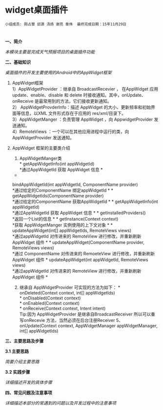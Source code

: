 # widget桌面插件


    小组成员: 刚占慧 邱源 汤炀 谢亮 章伟  最终完成日期：15年11月29日
# 

**一、简介**

*本模块主要是完成天气预报项目的桌面插件功能*

**二、基础知识**

*桌面插件的开发主要使用的Android中的AppWidget框架*
1. AppWidget框架      
    1）AppWidgetProvider ：继承自 BroadcastRecevier ， 在AppWidget 应用 update、enable、disable 和 delete 时接收通知。其中，onUpdate、onReceive 是最常用到的方法，它们接收更新通知。      
    2） AppWidgetProvderInfo：描述 AppWidget 的大小、更新频率和初始界面等信息，以XML 文件形式存在于应用的 res/xml/目录下。   
    3）AppWidgetManger ：负责管理 AppWidget ，向 AppwidgetProvider 发送通知。  
    4）RemoteViews ：一个可以在其他应用进程中运行的类，向 AppWidgetProvider 发送通知。
2. AppWidget 框架的主要类介绍        
    1) AppWidgetManger类  
        * 
    getAppWidgetInfo(int appWidgetId)  
    *通过AppWidgetId 获取 AppWidget 信息  *
    * 
    bindAppWidgetId(int appWidgetId, ComponentName provider)  
    *通过给定的ComponentName 绑定appWidgetId  * 
        * 
    getAppWidgetIds(ComponentName provider)  
    *通过给定的ComponentName 获取AppWidgetId    *
        * 
    getAppWidgetInfo(int appWidgetId)  
    *通过AppWidgetId 获取 AppWidget 信息  *
        * 
    getInstalledProviders()  
    *返回一个List<AppWidgetProviderInfo>的信息  *
        * 
    getInstance(Context context)   
    *获取 AppWidgetManger 实例使用的上下文对象   *
        * 
    updateAppWidget(int[] appWidgetIds, RemoteViews views)   
    *通过appWidgetId 对传进来的 RemoteView 进行修改，并重新刷新AppWidget 组件   *
        * 
    updateAppWidget(ComponentName provider, RemoteViews views)   
    *通过 ComponentName 对传进来的 RemoeteView 进行修改，并重新刷新AppWidget 组件   *
    updateAppWidget(int appWidgetId, RemoteViews views)  
    *通过appWidgetId 对传进来的 RemoteView 进行修改，并重新刷新AppWidget 组件   *

     2) 继承自 AppWidgetProvider 可实现的方法为如下：
        * 
    onDeleted(Context context, int[] appWidgetIds)  
        * 
    onDisabled(Context context)   
        * 
    onEnabled(Context context)  
        * 
    onReceive(Context context, Intent intent)   
  Tip:因为 AppWidgetProvider 是继承自BroadcastReceiver  所以可以重写onRecevie 方法，当然必须在后台注册Receiver
5、onUpdate(Context context, AppWidgetManager appWidgetManager, int[] appWidgetIds)

   

**三、主要思路及步骤**

**3.1 主要思路**

*简要介绍主要思路*

**3.2 实践步骤**

*详细描述开发的具体步骤*

**四、常见问题及注意事项**

*详细描述本部分的常遇到的问题以及开发过程中的注意事项*
